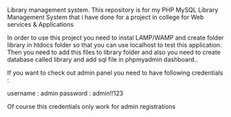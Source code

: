Library management system.
This repository is for my PHP MySQL Library Management System that i have done for a project in college for Web services & Applications


In order to use this project you need to instal LAMP/WAMP and create folder library in htdocs folder so that you can use localhost to test this application. Then you need to add this files to library folder and also you need to create database called library and add sql file in phpmyadmin dashboard..

If you want to check out admin panel you need to have following credentials :

username : admin
password : admin!!123

Of course this credentials only work for admin registrations


